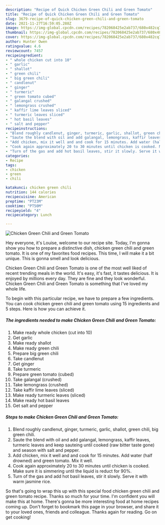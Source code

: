 ```yaml
---
description: "Recipe of Quick Chicken Green Chili and Green Tomato"
title: "Recipe of Quick Chicken Green Chili and Green Tomato"
slug: 3679-recipe-of-quick-chicken-green-chili-and-green-tomato
date: 2021-11-27T16:59:05.288Z
image: https://img-global.cpcdn.com/recipes/782068425e2ab737/680x482cq70/chicken-green-chili-and-green-tomato-recipe-main-photo.jpg
thumbnail: https://img-global.cpcdn.com/recipes/782068425e2ab737/680x482cq70/chicken-green-chili-and-green-tomato-recipe-main-photo.jpg
cover: https://img-global.cpcdn.com/recipes/782068425e2ab737/680x482cq70/chicken-green-chili-and-green-tomato-recipe-main-photo.jpg
author: Hunter Owen
ratingvalue: 4.6
reviewcount: 7457
recipeingredient:
- " whole chicken cut into 10"
- " garlic"
- " shallot"
- " green chili"
- " big green chili"
- " candlenut"
- " ginger"
- " turmeric"
- " green tomato cubed"
- " galangal crushed"
- " lemongrass crushed"
- " kaffir lime leaves sliced"
- " turmeric leaves sliced"
- " hot basil leaves"
- " salt and pepper"
recipeinstructions:
- "Blend roughly candlenut, ginger, turmeric, garlic, shallot, green chili, big green chili."
- "Saute the blend with oil and add galangal, lemongrass, kaffir leaves, turmeric leaves and keep sauteing until cooked (raw bitter taste gone) and season with salt and pepper."
- "Add chicken, mix it well and and cook for 15 minutes. Add water (half drowned) and green tomato. Mix it well."
- "Cook again approximately 20 to 30 minutes until chicken is cooked. Make sure it is simmering until the liquid is reduct for 90%."
- "Turn of the gas and add hot basil leaves, stir it slowly. Serve it with warm jasmine rice."
categories:
- Recipe
tags:
- chicken
- green
- chili

katakunci: chicken green chili 
nutrition: 144 calories
recipecuisine: American
preptime: "PT23M"
cooktime: "PT50M"
recipeyield: "4"
recipecategory: Lunch

---
```



![Chicken Green Chili and Green Tomato](https://img-global.cpcdn.com/recipes/782068425e2ab737/680x482cq70/chicken-green-chili-and-green-tomato-recipe-main-photo.jpg)

Hey everyone, it's Louise, welcome to our recipe site. Today, I'm gonna show you how to prepare a distinctive dish, chicken green chili and green tomato. It is one of my favorites food recipes. This time, I will make it a bit unique. This is gonna smell and look delicious.



Chicken Green Chili and Green Tomato is one of the most well liked of recent trending meals in the world. It's easy, it's fast, it tastes delicious. It is enjoyed by millions every day. They are fine and they look wonderful. Chicken Green Chili and Green Tomato is something that I've loved my whole life.


To begin with this particular recipe, we have to prepare a few ingredients. You can cook chicken green chili and green tomato using 15 ingredients and 5 steps. Here is how you can achieve it.

<!--inarticleads1-->

##### The ingredients needed to make Chicken Green Chili and Green Tomato:

1. Make ready  whole chicken (cut into 10)
1. Get  garlic
1. Make ready  shallot
1. Make ready  green chili
1. Prepare  big green chili
1. Take  candlenut
1. Get  ginger
1. Take  turmeric
1. Prepare  green tomato (cubed)
1. Take  galangal (crushed)
1. Take  lemongrass (crushed)
1. Take  kaffir lime leaves (sliced)
1. Make ready  turmeric leaves (sliced)
1. Make ready  hot basil leaves
1. Get  salt and pepper




<!--inarticleads2-->

##### Steps to make Chicken Green Chili and Green Tomato:

1. Blend roughly candlenut, ginger, turmeric, garlic, shallot, green chili, big green chili.
1. Saute the blend with oil and add galangal, lemongrass, kaffir leaves, turmeric leaves and keep sauteing until cooked (raw bitter taste gone) and season with salt and pepper.
1. Add chicken, mix it well and and cook for 15 minutes. Add water (half drowned) and green tomato. Mix it well.
1. Cook again approximately 20 to 30 minutes until chicken is cooked. Make sure it is simmering until the liquid is reduct for 90%.
1. Turn of the gas and add hot basil leaves, stir it slowly. Serve it with warm jasmine rice.




So that's going to wrap this up with this special food chicken green chili and green tomato recipe. Thanks so much for your time. I'm confident you will make this at home. There's gonna be more interesting food at home recipes coming up. Don't forget to bookmark this page in your browser, and share it to your loved ones, friends and colleague. Thanks again for reading. Go on get cooking!

